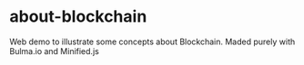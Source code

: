 # about-blockchain
Web demo to illustrate some concepts about Blockchain. Maded purely with Bulma.io and Minified.js
